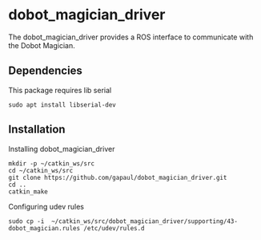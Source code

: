 # dobot_magician_driver
The dobot_magician_driver provides a ROS interface to communicate with the Dobot Magician.

## Dependencies
This package requires lib serial 

```
sudo apt install libserial-dev
```

## Installation
Installing dobot_magician_driver

```
mkdir -p ~/catkin_ws/src 
cd ~/catkin_ws/src
git clone https://github.com/gapaul/dobot_magician_driver.git
cd ..
catkin_make
```

Configuring udev rules

```
sudo cp -i  ~/catkin_ws/src/dobot_magician_driver/supporting/43-dobot_magician.rules /etc/udev/rules.d
```


